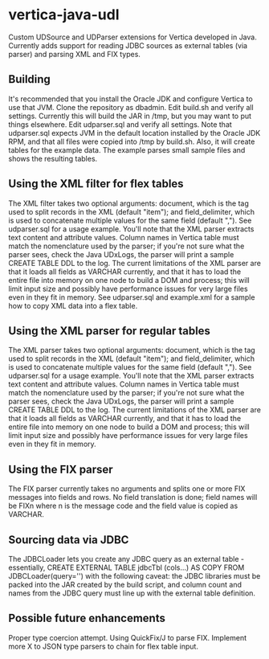 # vertica-java-udl
Custom UDSource and UDParser extensions for Vertica developed in Java.  Currently adds support for reading JDBC sources as external tables (via parser) and parsing XML and FIX types.
## Building
It's recommended that you install the Oracle JDK and configure Vertica to use that JVM.
Clone the repository as dbadmin.
Edit build.sh and verify all settings.  Currently this will build the JAR in /tmp, but you may want to put things elsewhere.
Edit udparser.sql and verify all settings.  Note that udparser.sql expects JVM in the default location installed by the Oracle JDK RPM, and that all files were copied into /tmp by build.sh.  Also, it will create tables for the example data.
The example parses small sample files and shows the resulting tables.
## Using the XML filter for flex tables
The XML filter takes two optional arguments: document, which is the tag used to split records in the XML (default "item"); and field_delimiter, which is used to concatenate multiple values for the same field (default ",").  See udparser.sql for a usage example.  You'll note that the XML parser extracts text content and attribute values.  Column names in Vertica table must match the nomenclature used by the parser; if you're not sure what the parser sees, check the Java UDxLogs, the parser will print a sample CREATE TABLE DDL to the log. The current limitations of the XML parser are that it loads all fields as VARCHAR currently, and that it has to load the entire file into memory on one node to build a DOM and process; this will limit input size and possibly have performance issues for very large files even in they fit in memory.
See udparser.sql and example.xml for a sample how to copy XML data into a flex table.
## Using the XML parser for regular tables
The XML parser takes two optional arguments: document, which is the tag used to split records in the XML (default "item"); and field_delimiter, which is used to concatenate multiple values for the same field (default ",").  See udparser.sql for a usage example.  You'll note that the XML parser extracts text content and attribute values.  Column names in Vertica table must match the nomenclature used by the parser; if you're not sure what the parser sees, check the Java UDxLogs, the parser will print a sample CREATE TABLE DDL to the log. The current limitations of the XML parser are that it loads all fields as VARCHAR currently, and that it has to load the entire file into memory on one node to build a DOM and process; this will limit input size and possibly have performance issues for very large files even in they fit in memory.
## Using the FIX parser
The FIX parser currently takes no arguments and splits one or more FIX messages into fields and rows.  No field translation is done; field names will be FIXn where n is the message code and the field value is copied as VARCHAR.
## Sourcing data via JDBC
The JDBCLoader lets you create any JDBC query as an external table - essentially, CREATE EXTERNAL TABLE jdbcTbl (cols...) AS COPY FROM JDBCLoader(query='') with the following caveat: the JDBC libraries must be packed into the JAR created by the build script, and column count and names from the JDBC query must line up with the external table definition.
## Possible future enhancements
Proper type coercion attempt.
Using QuickFix/J to parse FIX.
Implement more X to JSON type parsers to chain for flex table input.

